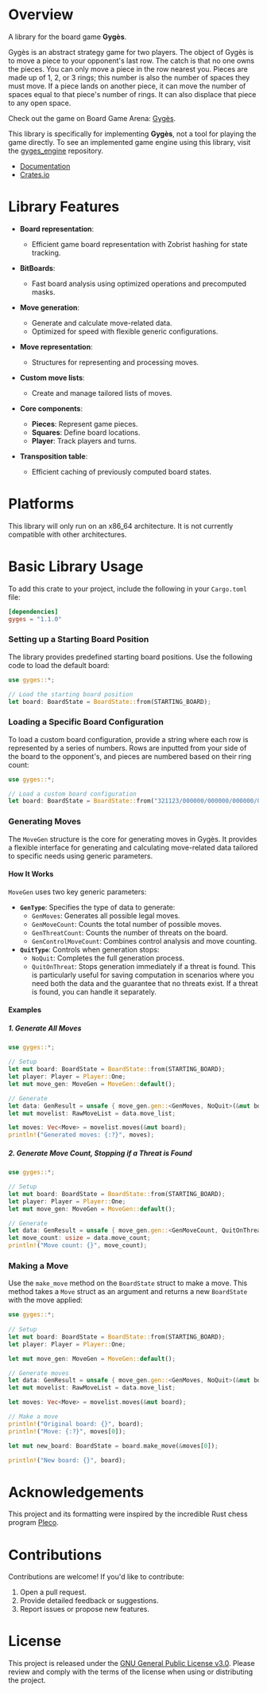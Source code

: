 # Overview

A library for the board game **Gygès**.

Gygès is an abstract strategy game for two players. The object of Gygès is to move a piece to your opponent's last row. The catch is that no one owns the pieces. You can only move a piece in the row nearest you. Pieces are made up of 1, 2, or 3 rings; this number is also the number of spaces they must move. If a piece lands on another piece, it can move the number of spaces equal to that piece's number of rings. It can also displace that piece to any open space.

Check out the game on Board Game Arena: [Gygès](https://boardgamearena.com/gamepanel?game=gyges).

This library is specifically for implementing **Gygès**, not a tool for playing the game directly. To see an implemented game engine using this library, visit the [gyges_engine](https://github.com/Beck-Bjella/Gyges/tree/main/gyges_engine) repository.

- [Documentation](https://docs.rs/gyges)
- [Crates.io](https://crates.io/crates/gyges)

# Library Features
- **Board representation**:
  - Efficient game board representation with Zobrist hashing for state tracking.

- **BitBoards**:
  - Fast board analysis using optimized operations and precomputed masks.

- **Move generation**:
  - Generate and calculate move-related data.
  - Optimized for speed with flexible generic configurations.

- **Move representation**:
  - Structures for representing and processing moves.
  
- **Custom move lists**:
  - Create and manage tailored lists of moves.

- **Core components**:
  - **Pieces**: Represent game pieces.
  - **Squares**: Define board locations.
  - **Player**: Track players and turns.

- **Transposition table**:
  - Efficient caching of previously computed board states.

# Platforms

This library will only run on an x86_64 architecture. It is not currently compatible with other architectures.

# Basic Library Usage

To add this crate to your project, include the following in your `Cargo.toml` file:

```toml
[dependencies]
gyges = "1.1.0"
```

### Setting up a Starting Board Position

The library provides predefined starting board positions. Use the following code to load the default board:

```rust
use gyges::*;

// Load the starting board position
let board: BoardState = BoardState::from(STARTING_BOARD);
```

### Loading a Specific Board Configuration

To load a custom board configuration, provide a string where each row is represented by a series of numbers. Rows are inputted from your side of the board to the opponent's, and pieces are numbered based on their ring count:

```rust
use gyges::*;

// Load a custom board configuration
let board: BoardState = BoardState::from("321123/000000/000000/000000/000000/321123");
```

### Generating Moves

The `MoveGen` structure is the core for generating moves in Gygès. It provides a flexible interface for generating and calculating move-related data tailored to specific needs using generic parameters.

#### How It Works

`MoveGen` uses two key generic parameters:

- **`GenType`**: Specifies the type of data to generate:
  - `GenMoves`: Generates all possible legal moves.
  - `GenMoveCount`: Counts the total number of possible moves.
  - `GenThreatCount`: Counts the number of threats on the board.
  - `GenControlMoveCount`: Combines control analysis and move counting.
- **`QuitType`**: Controls when generation stops:
  - `NoQuit`: Completes the full generation process.
  - `QuitOnThreat`: Stops generation immediately if a threat is found. This is particularly useful for saving computation in scenarios where you need both the data and the guarantee that no threats exist. If a threat is found, you can handle it separately.

#### Examples

##### 1. Generate All Moves

```rust
use gyges::*;

// Setup
let mut board: BoardState = BoardState::from(STARTING_BOARD);
let player: Player = Player::One;
let mut move_gen: MoveGen = MoveGen::default();

// Generate
let data: GenResult = unsafe { move_gen.gen::<GenMoves, NoQuit>(&mut board, player) };
let mut movelist: RawMoveList = data.move_list;

let moves: Vec<Move> = movelist.moves(&mut board);
println!("Generated moves: {:?}", moves);
```

##### 2. Generate Move Count, Stopping if a Threat is Found

```rust
use gyges::*;

// Setup
let mut board: BoardState = BoardState::from(STARTING_BOARD);
let player: Player = Player::One;
let mut move_gen: MoveGen = MoveGen::default();

// Generate
let data: GenResult = unsafe { move_gen.gen::<GenMoveCount, QuitOnThreat>(&mut board, player) };
let move_count: usize = data.move_count;
println!("Move count: {}", move_count);
```

### Making a Move

Use the `make_move` method on the `BoardState` struct to make a move. This method takes a `Move` struct as an argument and returns a new `BoardState` with the move applied:

```rust
use gyges::*;
 
// Setup
let mut board: BoardState = BoardState::from(STARTING_BOARD);
let player: Player = Player::One;

let mut move_gen: MoveGen = MoveGen::default();

// Generate moves
let data: GenResult = unsafe { move_gen.gen::<GenMoves, NoQuit>(&mut board, player) };
let mut movelist: RawMoveList = data.move_list;

let moves: Vec<Move> = movelist.moves(&mut board);

// Make a move
println!("Original board: {}", board);
println!("Move: {:?}", moves[0]);

let mut new_board: BoardState = board.make_move(&moves[0]);

println!("New board: {}", board);
```

# Acknowledgements

This project and its formatting were inspired by the incredible Rust chess program [Pleco](https://github.com/pleco-rs/Pleco).

# Contributions

Contributions are welcome! If you'd like to contribute:

1. Open a pull request.
2. Provide detailed feedback or suggestions.
3. Report issues or propose new features.

# License

This project is released under the [GNU General Public License v3.0](https://github.com/Beck-Bjella/Gyges/blob/main/LICENSE). Please review and comply with the terms of the license when using or distributing the project.
